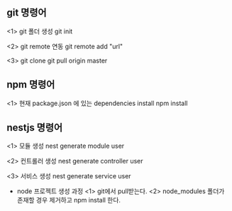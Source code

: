 git 명령어
-------------
<1> git 폴더 생성 
git init

<2> git remote 연동
git remote add "url"

<3> git clone
git pull origin master

npm 명령어
-------------
<1> 현재 package.json 에 있는 dependencies install
npm install

nestjs 명령어
-------------
<1> 모듈 생성
nest generate module user

<2> 컨트롤러 생성
nest generate controller user

<3> 서비스 생성
nest generate service user


- node 프로젝트 생성 과정
<1> git에서 pull받는다.
<2> node_modules 폴더가 존재할 경우 제거하고 npm install 한다.
